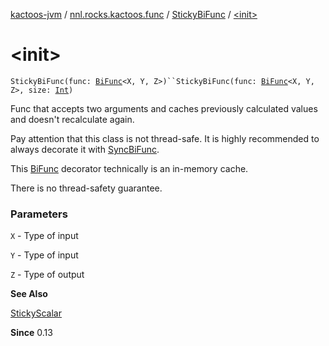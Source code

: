 [kactoos-jvm](../../index.md) / [nnl.rocks.kactoos.func](../index.md) / [StickyBiFunc](index.md) / [&lt;init&gt;](.)

# &lt;init&gt;

`StickyBiFunc(func: `[`BiFunc`](../../nnl.rocks.kactoos/-bi-func/index.md)`<X, Y, Z>)``StickyBiFunc(func: `[`BiFunc`](../../nnl.rocks.kactoos/-bi-func/index.md)`<X, Y, Z>, size: `[`Int`](https://kotlinlang.org/api/latest/jvm/stdlib/kotlin/-int/index.html)`)`

Func that accepts two arguments and caches previously calculated values
and doesn't recalculate again.

Pay attention that this class is not thread-safe. It is highly
recommended to always decorate it with [SyncBiFunc](../-sync-bi-func/index.md).

This [BiFunc](../../nnl.rocks.kactoos/-bi-func/index.md) decorator technically is an in-memory
cache.

There is no thread-safety guarantee.

### Parameters

`X` - Type of input

`Y` - Type of input

`Z` - Type of output

**See Also**

[StickyScalar](../../nnl.rocks.kactoos.scalar/-sticky-scalar/index.md)

**Since**
0.13

